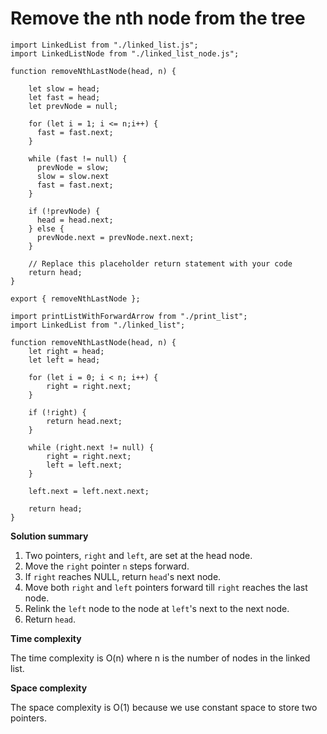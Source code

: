 # Remove the nth node from the tree

```
import LinkedList from "./linked_list.js";
import LinkedListNode from "./linked_list_node.js";

function removeNthLastNode(head, n) {
  
    let slow = head;
    let fast = head;
    let prevNode = null;

    for (let i = 1; i <= n;i++) {
      fast = fast.next;
    }
    
    while (fast != null) {
      prevNode = slow;
      slow = slow.next
      fast = fast.next;
    }
    
    if (!prevNode) {
      head = head.next;
    } else {
      prevNode.next = prevNode.next.next;
    }
    
    // Replace this placeholder return statement with your code
    return head;  
}

export { removeNthLastNode };
```

```
import printListWithForwardArrow from "./print_list";
import LinkedList from "./linked_list";

function removeNthLastNode(head, n) {
    let right = head;
    let left = head;

    for (let i = 0; i < n; i++) {
        right = right.next;
    }

    if (!right) {
        return head.next;
    }

    while (right.next != null) {
        right = right.next;
        left = left.next;
    }

    left.next = left.next.next;

    return head;
}
```

**Solution summary**

1. Two pointers, `right` and `left`, are set at the head node.
2. Move the `right` pointer `n` steps forward.
3. If `right` reaches NULL, return `head`'s next node.
4. Move both `right` and `left` pointers forward till `right` reaches the last node.
5. Relink the `left` node to the node at `left`'s next to the next node.
6. Return `head`.

**Time complexity**

The time complexity is O(n) where n is the number of nodes in the linked list.

**Space complexity**

The space complexity is O(1) because we use constant space to store two pointers.
